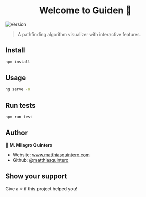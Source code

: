 <h1 align="center">Welcome to Guiden 👋</h1>
<p>
  <img alt="Version" src="https://img.shields.io/badge/version-0.0.0-blue.svg?cacheSeconds=2592000" />
</p>

> A pathfinding algorithm visualizer with interactive features.

## Install

```sh
npm install
```

## Usage

```sh
ng serve -o
```

## Run tests

```sh
npm run test
```

## Author

👤 **M. Milagro Quintero**

* Website: www.matthiasquintero.com
* Github: [@matthiasquintero](https://github.com/matthiasquintero)

## Show your support

Give a ⭐️ if this project helped you!
